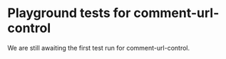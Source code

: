 # Playground tests for comment-url-control
We are still awaiting the first test run for comment-url-control.
